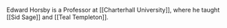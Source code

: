 Edward Horsby is a Professor at [[Charterhall University]], where he taught [[Sid Sage]] and [[Teal Templeton]].
